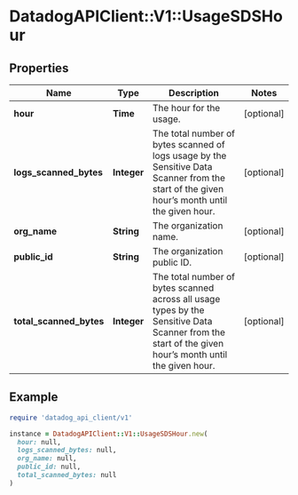 # DatadogAPIClient::V1::UsageSDSHour

## Properties

| Name                    | Type        | Description                                                                                                                                           | Notes      |
| ----------------------- | ----------- | ----------------------------------------------------------------------------------------------------------------------------------------------------- | ---------- |
| **hour**                | **Time**    | The hour for the usage.                                                                                                                               | [optional] |
| **logs_scanned_bytes**  | **Integer** | The total number of bytes scanned of logs usage by the Sensitive Data Scanner from the start of the given hour’s month until the given hour.          | [optional] |
| **org_name**            | **String**  | The organization name.                                                                                                                                | [optional] |
| **public_id**           | **String**  | The organization public ID.                                                                                                                           | [optional] |
| **total_scanned_bytes** | **Integer** | The total number of bytes scanned across all usage types by the Sensitive Data Scanner from the start of the given hour’s month until the given hour. | [optional] |

## Example

```ruby
require 'datadog_api_client/v1'

instance = DatadogAPIClient::V1::UsageSDSHour.new(
  hour: null,
  logs_scanned_bytes: null,
  org_name: null,
  public_id: null,
  total_scanned_bytes: null
)
```
